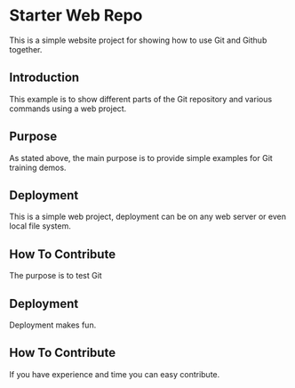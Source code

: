 # Starter Web Repo

This is a simple website project for showing how to use Git and Github together. 

## Introduction

This example is to show different parts of the Git repository and various commands using a web project.

## Purpose

As stated above, the main purpose is to provide simple examples for Git training demos.

## Deployment

This is a simple web project, deployment can be on any web server or even local file system.

## How To Contribute

The purpose is to test Git

## Deployment

Deployment makes fun.

## How To Contribute

If you have experience and time you can easy contribute.

